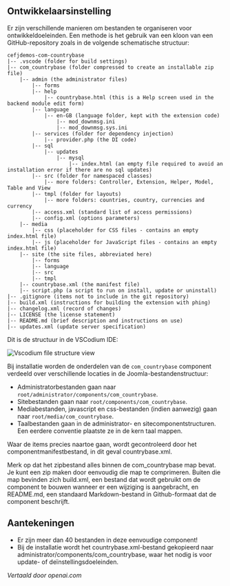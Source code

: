 <!-- Filename: J4.x:MVC_Anatomy:_File_Structure / Display title: MVC Anatomie: Bestandsstructuur -->

## Ontwikkelaarsinstelling

Er zijn verschillende manieren om bestanden te organiseren voor ontwikkeldoeleinden. Een methode is het gebruik van een kloon van een GitHub-repository zoals in de volgende schematische structuur:

```
cefjdemos-com-countrybase
|-- .vscode (folder for build settings)
|-- com_countrybase (folder compressed to create an installable zip file)
    |-- admin (the administrator files)
        |-- forms
        |-- help
            |-- countrybase.html (this is a Help screen used in the backend module edit form)
        |-- language
            |-- en-GB (language folder, kept with the extension code)
                |-- mod_downmsg.ini
                |-- mod_downmsg.sys.ini
        |-- services (folder for dependency injection)
            |-- provider.php (the DI code)
        |-- sql
            |-- updates
                |-- mysql
                    |-- index.html (an empty file required to avoid an installation error if there are no sql updates)
        |-- src (folder for namespaced classes)
            |-- more folders: Controller, Extension, Helper, Model, Table and View
        |-- tmpl (folder for layouts)
            |-- more folders: countries, country, currencies and currency
        |-- access.xml (standard list of access permissions)
        |-- config.xml (options parameters)
    |-- media
        |-- css (placeholder for CSS files - contains an empty index.html file)
        |-- js (placeholder for JavaScript files - contains an empty index.html file)
    |-- site (the site files, abbreviated here)
        |-- forms
        |-- language
        |-- src
        |-- tmpl
    |-- countrybase.xml (the manifest file)
    |-- script.php (a script to run on install, update or uninstall)
|-- .gitignore (items not to include in the git repository)
|-- build.xml (instructions for building the extension with phing)
|-- changelog.xml (record of changes)
|-- LICENSE (the license statement)
|-- README.md (brief description and instructions on use)
|-- updates.xml (update server specification)
```

Dit is de structuur in de VSCodium IDE:

![Vscodium file structure view](../../../en/images/mvc-anatomy/com-countrybase-vscodium.png)

Bij installatie worden de onderdelen van de `com_countrybase` component verdeeld over verschillende locaties in de Joomla-bestandenstructuur:
- Administratorbestanden gaan naar `root/administrator/components/com_countrybase`.
- Sitebestanden gaan naar `root/components/com_countrybase`.
- Mediabestanden, javascript en css-bestanden (indien aanwezig) gaan naar `root/media/com_countrybase`.
- Taalbestanden gaan in de administrator- en sitecomponentstructuren. Een eerdere conventie plaatste ze in de kern taal mappen.

Waar de items precies naartoe gaan, wordt gecontroleerd door het componentmanifestbestand, in dit geval countrybase.xml.

Merk op dat het zipbestand alles binnen de com_countrybase map bevat. Je kunt een zip maken door eenvoudig die map te comprimeren. Buiten die map bevinden zich build.xml, een bestand dat wordt gebruikt om de component te bouwen wanneer er een wijziging is aangebracht, en README.md, een standaard Markdown-bestand in Github-formaat dat de component beschrijft.

## Aantekeningen

- Er zijn meer dan 40 bestanden in deze eenvoudige component!
- Bij de installatie wordt het countrybase.xml-bestand gekopieerd naar administrator/components/com_countrybase, waar het nodig is voor update- of deïnstellingsdoeleinden.

*Vertaald door openai.com*

